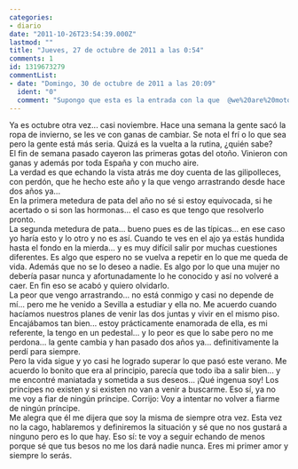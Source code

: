 ```yaml
---
categories:
- diario
date: "2011-10-26T23:54:39.000Z"
lastmod: ""
title: "Jueves, 27 de octubre de 2011 a las 0:54"
comments: 1
id: 1319673279
commentList:
- date: "Domingo, 30 de octubre de 2011 a las 20:09"
  ident: "0"
  comment: "Supongo que esta es la entrada con la que  @we%20are%20motorhead se emocionó...\n\nNo sé si lo he pillado. ¿La primera metedura de pata fue con ella y la segunda con él?"
---
```


Ya es octubre otra vez... casi noviembre. Hace una semana la gente sacó la ropa de invierno, se les ve con ganas de cambiar. Se nota el frí o lo que sea pero la gente está más seria. Quizá es la vuelta a la rutina, ¿quién sabe?   
El fin de semana pasado cayeron las primeras gotas del otoño. Vinieron con ganas y además por toda España y con mucho aire.   
La verdad es que echando la vista atrás me doy cuenta de las gilipolleces, con perdón, que he hecho este año y la que vengo arrastrando desde hace dos años ya...  
En la primera metedura de pata del año no sé si estoy equivocada, si he acertado o si son las hormonas... el caso es que tengo que resolverlo pronto.  
La segunda metedura de pata... bueno pues es de las típicas... en ese caso yo haría esto y lo otro y no es así. Cuando te ves en el ajo ya estás hundida hasta el fondo en la mierda... y es muy difícil salir por muchas cuestiones diferentes. Es algo que espero no se vuelva a repetir en lo que me queda de vida. Además que no se lo deseo a nadie. Es algo por lo que una mujer no debería pasar nunca y afortunadamente lo he conocido y así no volveré a caer. En fin eso se acabó y quiero olvidarlo.  
La peor que vengo arrastrando... no está conmigo y casi no depende de mí... pero me he venido a Sevilla a estudiar y ella no. Me acuerdo cuando hacíamos nuestros planes de venir las dos juntas y vivir en el mismo piso. Encajábamos tan bien... estoy prácticamente enamorada de ella, es mi referente, la tengo en un pedestal... y lo peor es que lo sabe pero no me perdona... la gente cambia y han pasado dos años ya... definitivamente la perdí para siempre.  
Pero la vida sigue y yo casi he logrado superar lo que pasó este verano. Me acuerdo lo bonito que era al principio, parecía que todo iba a salir bien... y me encontré maniatada y sometida a sus deseos... ¡Qué ingenua soy! Los príncipes no existen y si existen no van a venir a buscarme. Eso sí, ya no me voy a fiar de ningún príncipe. Corrijo: Voy a intentar no volver a fiarme de ningún príncipe.   
Me alegra que él me dijera que soy la misma de siempre otra vez. Esta vez no la cago, hablaremos y definiremos la situación y sé que no nos gustará a ninguno pero es lo que hay. Eso sí: te voy a seguir echando de menos porque sé que tus besos no me los dará nadie nunca. Eres mi primer amor y siempre lo serás.